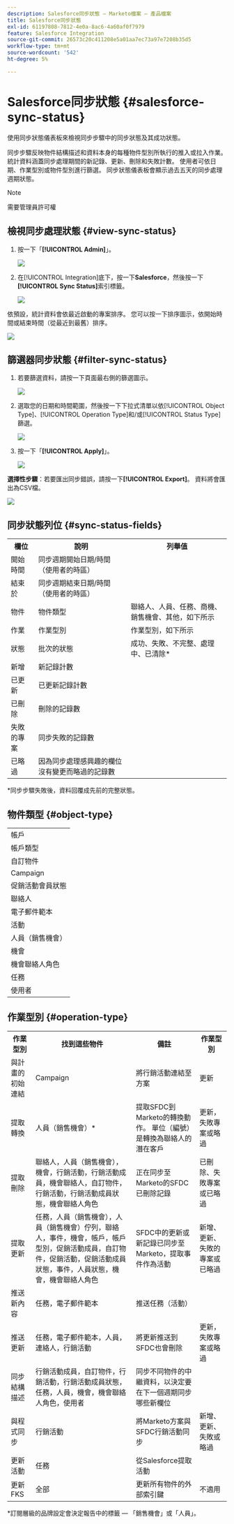 ```yaml
---
description: Salesforce同步狀態 — Marketo檔案 — 產品檔案
title: Salesforce同步狀態
exl-id: 61197808-7812-4e0a-8ac6-4a60af0f7979
feature: Salesforce Integration
source-git-commit: 26573c20c411208e5a01aa7ec73a97e7208b35d5
workflow-type: tm+mt
source-wordcount: '542'
ht-degree: 5%

---
```


# Salesforce同步狀態 {#salesforce-sync-status}

使用同步狀態儀表板來檢視同步步驟中的同步狀態及其成功狀態。

同步步驟反映物件結構描述和資料本身的每種物件型別所執行的推入或拉入作業。 統計資料涵蓋同步處理期間的新記錄、更新、刪除和失敗計數。 使用者可依日期、作業型別或物件型別進行篩選。 同步狀態儀表板會顯示過去五天的同步處理週期狀態。

>[!NOTE]
>
>需要管理員許可權

## 檢視同步處理狀態 {#view-sync-status}

1. 按一下「**[!UICONTROL Admin]**」。

   ![](assets/salesforce-sync-status-1.png)

1. 在[!UICONTROL Integration]底下，按一下&#x200B;**Salesforce**，然後按一下&#x200B;**[!UICONTROL Sync Status]**&#x200B;索引標籤。

   ![](assets/salesforce-sync-status-2.png)

依預設，統計資料會依最近啟動的專案排序。 您可以按一下排序圖示，依開始時間或結束時間（從最近到最舊）排序。

![](assets/salesforce-sync-status-3.png)

## 篩選器同步狀態 {#filter-sync-status}

1. 若要篩選資料，請按一下頁面最右側的篩選圖示。

   ![](assets/salesforce-sync-status-4.png)

1. 選取您的日期和時間範圍，然後按一下下拉式清單以依[!UICONTROL Object Type]、[!UICONTROL Operation Type]和/或[!UICONTROL Status Type]篩選。

   ![](assets/salesforce-sync-status-5.png)

1. 按一下「**[!UICONTROL Apply]**」。

   ![](assets/salesforce-sync-status-6.png)

**選擇性步驟**：若要匯出同步錯誤，請按一下&#x200B;**[!UICONTROL Export]**。 資料將會匯出為CSV檔。

![](assets/salesforce-sync-status-7.png)

## 同步狀態列位 {#sync-status-fields}

<table>
 <colgroup>
  <col>
  <col>
  <col>
 </colgroup>
 <tbody>
  <tr>
   <th>欄位</th>
   <th>說明</th>
   <th>列舉值</th>
  </tr>
  <tr>
   <td colspan="1">開始時間</td>
   <td colspan="1">同步週期開始日期/時間（使用者的時區）</td>
   <td colspan="1"></td>
  </tr>
  <tr>
   <td colspan="1">結束於</td>
   <td colspan="1">同步週期結束日期/時間（使用者的時區）</td>
   <td colspan="1"></td>
  </tr>
  <tr>
   <td colspan="1">物件</td>
   <td colspan="1">物件類型</td>
   <td colspan="1">聯絡人、人員、任務、商機、銷售機會、其他，如下所示</td>
  </tr>
  <tr>
   <td colspan="1">作業</td>
   <td colspan="1">作業型別</td>
   <td colspan="1">作業型別，如下所示</td>
  </tr>
  <tr>
   <td colspan="1">狀態</td>
   <td colspan="1">批次的狀態</td>
   <td colspan="1">成功、失敗、不完整、處理中、已清除*</td>
  </tr>
  <tr>
   <td colspan="1">新增</td>
   <td colspan="1">新記錄計數</td>
   <td colspan="1"></td>
  </tr>
  <tr>
   <td colspan="1">已更新</td>
   <td colspan="1">已更新記錄計數</td>
   <td colspan="1"></td>
  </tr>
  <tr>
   <td colspan="1">已刪除</td>
   <td colspan="1">刪除的記錄數</td>
   <td colspan="1"></td>
  </tr>
  <tr>
   <td colspan="1">失敗的專案</td>
   <td colspan="1">同步失敗的記錄數</td>
   <td colspan="1"><br></td>
  </tr>
  <tr>
   <td colspan="1">已略過</td>
   <td colspan="1">因為同步處理感興趣的欄位沒有變更而略過的記錄數</td>
   <td colspan="1"></td>
  </tr>
 </tbody>
</table>

&#42;同步步驟失敗後，資料回覆成先前的完整狀態。

## 物件類型 {#object-type}

<table>
 <colgroup>
  <col>
 </colgroup>
 <tbody>
  <tr>
   <td colspan="1">帳戶</td>
  </tr>
  <tr>
   <td colspan="1">帳戶類型</td>
  </tr>
  <tr>
   <td colspan="1">自訂物件</td>
  </tr>
  <tr>
   <td colspan="1">Campaign</td>
  </tr>
  <tr>
   <td colspan="1">促銷活動會員狀態</td>
  </tr>
  <tr>
   <td colspan="1">聯絡人</td>
  </tr>
  <tr>
   <td colspan="1">電子郵件範本</td>
  </tr>
  <tr>
   <td colspan="1">活動</td>
  </tr>
  <tr>
   <td colspan="1">人員（銷售機會）</td>
  </tr>
  <tr>
   <td colspan="1">機會</td>
  </tr>
  <tr>
   <td colspan="1">機會聯絡人角色</td>
  </tr>
  <tr>
   <td colspan="1">任務</td>
  </tr>
  <tr>
   <td colspan="1">使用者</td>
  </tr>
 </tbody>
</table>

## 作業型別 {#operation-type}

<table>
 <colgroup>
  <col>
  <col>
  <col>
  <col>
 </colgroup>
 <tbody>
  <tr>
   <th>作業型別</th>
   <th>找到這些物件</th>
   <th>備註</th>
   <th>作業型別</th>
  </tr>
  <tr>
   <td colspan="1">與計畫的初始連結</td>
   <td colspan="1">Campaign</td>
   <td colspan="1">將行銷活動連結至方案</td>
   <td colspan="1">更新</td>
  </tr>
  <tr>
   <td colspan="1">提取轉換</td>
   <td colspan="1">人員（銷售機會）*</td>
   <td colspan="1">提取SFDC到Marketo的轉換動作。 單位（編號）是轉換為聯絡人的潛在客戶</td>
   <td colspan="1">更新，失敗專案或略過</td>
  </tr>
  <tr>
   <td colspan="1">提取刪除</td>
   <td colspan="1">聯絡人，人員（銷售機會），機會，行銷活動，行銷活動成員，機會聯絡人，自訂物件，行銷活動，行銷活動成員狀態，機會聯絡人角色</td>
   <td colspan="1">正在同步至Marketo的SFDC已刪除記錄</td>
   <td colspan="1">已刪除、失敗專案或已略過</td>
  </tr>
  <tr>
   <td colspan="1">提取更新</td>
   <td colspan="1">任務，人員（銷售機會），人員（銷售機會）佇列，聯絡人，事件，機會，帳戶，帳戶型別，促銷活動成員，自訂物件，促銷活動，促銷活動成員狀態，事件，人員狀態，機會，機會聯絡人角色</td>
   <td colspan="1">SFDC中的更新或新記錄已同步至Marketo，提取事件作為活動</td>
   <td colspan="1">新增、更新、失敗的專案或已略過</td>
  </tr>
  <tr>
   <td colspan="1">推送新內容</td>
   <td colspan="1">任務，電子郵件範本</td>
   <td colspan="1">推送任務（活動）</td>
   <td colspan="1"></td>
  </tr>
  <tr>
   <td colspan="1">推送更新</td>
   <td colspan="1">任務，電子郵件範本，人員，連絡人，行銷活動</td>
   <td colspan="1">將更新推送到SFDC也會刪除</td>
   <td colspan="1">更新，失敗專案或略過</td>
  </tr>
  <tr>
   <td colspan="1">同步結構描述</td>
   <td colspan="1">行銷活動成員，自訂物件，行銷活動，行銷活動成員狀態，任務，人員，機會，機會聯絡人角色，使用者</td>
   <td colspan="1">同步不同物件的中繼資料，以決定要在下一個週期同步哪些新欄位</td>
   <td colspan="1"></td>
  </tr>
  <tr>
   <td colspan="1">與程式同步</td>
   <td colspan="1">行銷活動</td>
   <td colspan="1">將Marketo方案與SFDC行銷活動同步</td>
   <td colspan="1">新增、更新、失敗或略過</td>
  </tr>
  <tr>
   <td colspan="1">更新活動</td>
   <td colspan="1">任務</td>
   <td colspan="1">從Salesforce提取活動</td>
   <td colspan="1"></td>
  </tr>
  <tr>
   <td colspan="1">更新FKS</td>
   <td colspan="1">全部</td>
   <td colspan="1">更新所有物件的外部索引鍵</td>
   <td colspan="1">不適用</td>
  </tr>
 </tbody>
</table>

&#42;訂閱層級的品牌設定會決定報告中的標籤 — 「銷售機會」或「人員」。
